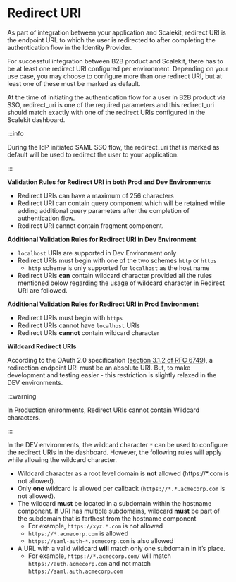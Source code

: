 
# Redirect URI

As part of integration between your application and Scalekit, redirect URI is the endpoint URL to which the user is redirected to after completing the authentication flow in the Identity Provider.

For successful integration between B2B product and Scalekit, there has to be at least one redirect URI configured per environment. Depending on your use case, you may choose to configure more than one redirect URI, but at least one of these must be marked as default.

At the time of initiating the authentication flow for a user in B2B product via SSO, redirect_uri is one of the required parameters and this redirect_uri should match exactly with one of the redirect URIs configured in the Scalekit dashboard.  

:::info

During the IdP initiated SAML SSO flow, the redirect_uri that is marked as default will be used to redirect the user to your application.

:::

**Validation Rules for Redirect URI in both Prod and Dev Environments**

- Redirect URIs can have a maximum of 256 characters
- Redirect URI can contain query component which will be retained while adding additional query parameters after the completion of authentication flow.
- Redirect URI cannot contain fragment component.

**Additional Validation Rules for Redirect URI in Dev Environment**

- `localhost` URIs are supported in Dev Environment only
- Redirect URIs must begin with one of the two schemes `http`  or `https`
  - `http`  scheme is only supported for `localhost`  as the host name
- Redirect URIs **can** contain wildcard character provided all the rules mentioned below regarding the usage of wildcard character in Redirect URI are followed.

**Additional Validation Rules for Redirect URI in Prod Environment**

- Redirect URIs must begin with `https`
- Redirect URIs cannot have `localhost` URIs
- Redirect URIs **cannot** contain wildcard character

**Wildcard Redirect URIs**

According to the OAuth 2.0 specification ([section 3.1.2 of RFC 6749](https://tools.ietf.org/html/rfc6749#section-3.1.2)), a redirection endpoint URI must be an absolute URI. But, to make development and testing easier - this restriction is slightly relaxed in the DEV environments.

:::warning

In Production enironments, Redirect URIs cannot contain Wildcard characters.

:::

In the DEV environments, the wildcard character `*`  can be used to configure the redirect URIs in the dashboard. However, the following rules will apply while allowing the wildcard character.

- Wildcard character as a root level domain is **not** allowed (<SimpleCode>https://*.com</SimpleCode> is not allowed).
- Only **one** wildcard is allowed per callback (`https://*.*.acmecorp.com` is not allowed).
- The wildcard **must** be located in a subdomain within the hostname component. If URI has multiple subdomains, wildcard **must** be part of the subdomain that is farthest from the hostname component
  - For example, `https://xyz.*.com`  is not allowed
  - `https://*.acmecorp.com`  is allowed
  - `https://saml-auth-*.acmecorp.com`  is also allowed
- A URL with a valid wildcard **will** match only one subdomain in it’s place.
  - For example, `https://*.acmecorp.com/`  will match `https://auth.acmecorp.com` and not match `https://saml.auth.acmecorp.com`
